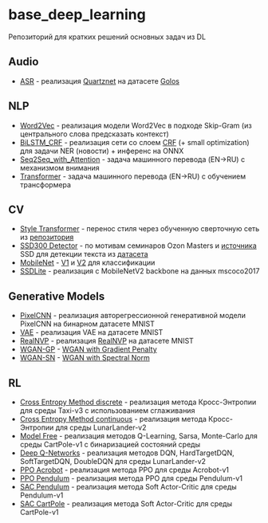 # base_deep_learning
Репозиторий для кратких решений основных задач из DL

## Audio
- [ASR](Audio/golos_asr_400.ipynb) - реализация [Quartznet](https://arxiv.org/pdf/1910.10261.pdf)
на датасете [Golos](https://github.com/salute-developers/golos)


## NLP
- [Word2Vec](NLP/word2vec.ipynb) - реализация модели Word2Vec в подходе Skip-Gram 
(из центрального слова предсказать контекст)
- [BiLSTM_CRF](NLP/BiLSTM_CRF.ipynb) - реализация сети со слоем 
[CRF](https://pytorch.org/tutorials/beginner/nlp/advanced_tutorial.html)
(+ small optimization) для задачи NER (новости) + инференс на ONNX
- [Seq2Seq_with_Attention](NLP/seq2seq_with_attn.ipynb) - задача машинного перевода (EN->RU)
с механизмом внимания
- [Transformer](NLP/transformer.ipynb) - задача машинного перевода (EN->RU) с 
обучением трансформера

## CV
- [Style Transformer](CV/style_transformer.ipynb) - перенос стиля через обученную 
сверточную сеть из [репозитория](https://github.com/msuvorov7/real_styler)
- [SSD300 Detector](CV/SSD300_Detector.ipynb) - по мотивам семинаров Ozon Masters 
и [источника](https://www.kaggle.com/code/sdeagggg/ssd300-with-pytorch) SSD для 
детекции текста из [датасета](https://textvqa.org/textocr/dataset/)
- [MobileNet](CV/MobileNet.ipynb) - [V1](https://arxiv.org/pdf/1704.04861) 
и [V2](https://arxiv.org/pdf/1801.04381) для классификации
- [SSDLite](CV/SSDLite.ipynb) - реализация с MobileNetV2 backbone на данных mscoco2017

## Generative Models
- [PixelCNN](Generative%20Models/PixelCNN.ipynb) - реализация авторегрессионной 
генеративной модели PixelCNN на бинарном датасете MNIST
- [VAE](Generative%20Models/VAE.ipynb) - реализация VAE на датасете MNIST
- [RealNVP](Generative%20Models/RealNVP.ipynb) - реализация [RealNVP](https://arxiv.org/pdf/1605.08803)
на датасете MNIST
- [WGAN-GP](Generative%20Models/WGAN-GP.ipynb) - [WGAN with Gradient Penalty](https://arxiv.org/pdf/1704.00028)
- [WGAN-SN](Generative%20Models/WGAN-SN.ipynb) - [WGAN with Spectral Norm](https://arxiv.org/pdf/1802.05957)

## RL
- [Cross Entropy Method discrete](RL/cross_entropy_taxi.py) - реализация метода Кросс-Энтропии
для среды Taxi-v3 с использованием сглаживания
- [Cross Entropy Method continuous](RL/cross_entropy_lunar_lander.py) - реализация метода
Кросс-Энтропии для среды LunarLander-v2
- [Model Free](RL/model_free.py) - реализация методов Q-Learning, Sarsa, Monte-Carlo для
среды CartPole-v1 с бинаризацией состояний среды
- [Deep Q-Networks](RL/deep_q_networks.py) - реализация методов DQN, HardTargetDQN, SoftTargetDQN,
DoubleDQN для среды LunarLander-v2
- [PPO Acrobot](RL/ppo_acrobot.py) - реализация метода PPO для среды Acrobot-v1
- [PPO Pendulum](RL/ppo_pendulum.py) - реализация метода PPO для среды Pendulum-v1
- [SAC Pendulum](RL/sac_pendulum.py) - реализация метода Soft Actor-Critic для среды Pendulum-v1
- [SAC CartPole](RL/sac_cartpole.py) - реализация метода Soft Actor-Critic для среды CartPole-v1
